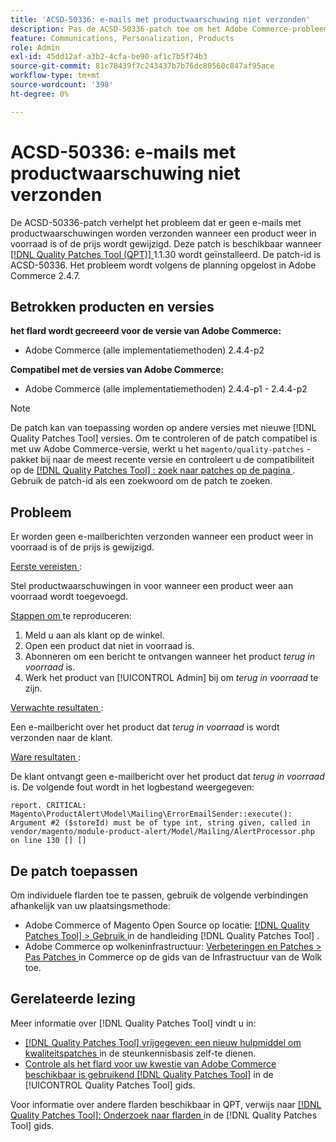 ```yaml
---
title: 'ACSD-50336: e-mails met productwaarschuwing niet verzonden'
description: Pas de ACSD-50336-patch toe om het Adobe Commerce-probleem op te lossen wanneer de e-mails met productwaarschuwingen niet worden verzonden wanneer een product weer in voorraad is of de prijs wordt gewijzigd.
feature: Communications, Personalization, Products
role: Admin
exl-id: 45dd12af-a3b2-4cfa-be90-af1c7b5f74b3
source-git-commit: 81c78439f7c243437b7b76dc80560c847af95ace
workflow-type: tm+mt
source-wordcount: '398'
ht-degree: 0%

---
```


# ACSD-50336: e-mails met productwaarschuwing niet verzonden

De ACSD-50336-patch verhelpt het probleem dat er geen e-mails met productwaarschuwingen worden verzonden wanneer een product weer in voorraad is of de prijs wordt gewijzigd. Deze patch is beschikbaar wanneer [[!DNL Quality Patches Tool (QPT)] ](https://experienceleague.adobe.com/nl/docs/commerce-knowledge-base/kb/announcements/commerce-announcements/magento-quality-patches-released-new-tool-to-self-serve-quality-patches) 1.1.30 wordt geïnstalleerd. De patch-id is ACSD-50336. Het probleem wordt volgens de planning opgelost in Adobe Commerce 2.4.7.

## Betrokken producten en versies

**het flard wordt gecreeerd voor de versie van Adobe Commerce:**

* Adobe Commerce (alle implementatiemethoden) 2.4.4-p2

**Compatibel met de versies van Adobe Commerce:**

* Adobe Commerce (alle implementatiemethoden) 2.4.4-p1 - 2.4.4-p2

>[!NOTE]
>
>De patch kan van toepassing worden op andere versies met nieuwe [!DNL Quality Patches Tool] versies. Om te controleren of de patch compatibel is met uw Adobe Commerce-versie, werkt u het `magento/quality-patches` -pakket bij naar de meest recente versie en controleert u de compatibiliteit op de [[!DNL Quality Patches Tool] : zoek naar patches op de pagina ](https://experienceleague.adobe.com/tools/commerce-quality-patches/index.html?lang=nl-NL) . Gebruik de patch-id als een zoekwoord om de patch te zoeken.

## Probleem

Er worden geen e-mailberichten verzonden wanneer een product weer in voorraad is of de prijs is gewijzigd.

<u> Eerste vereisten </u>:

Stel productwaarschuwingen in voor wanneer een product weer aan voorraad wordt toegevoegd.

<u> Stappen om </u> te reproduceren:

1. Meld u aan als klant op de winkel.
1. Open een product dat niet in voorraad is.
1. Abonneren om een bericht te ontvangen wanneer het product *terug in voorraad* is.
1. Werk het product van [!UICONTROL Admin] bij om _terug in voorraad_ te zijn.

<u> Verwachte resultaten </u>:

Een e-mailbericht over het product dat *terug in voorraad* is wordt verzonden naar de klant.

<u> Ware resultaten </u>:

De klant ontvangt geen e-mailbericht over het product dat *terug in voorraad* is. De volgende fout wordt in het logbestand weergegeven:

```
report. CRITICAL: Magento\ProductAlert\Model\Mailing\ErrorEmailSender::execute(): Argument #2 ($storeId) must be of type int, string given, called in vendor/magento/module-product-alert/Model/Mailing/AlertProcessor.php on line 130 [] [] 
```

## De patch toepassen

Om individuele flarden toe te passen, gebruik de volgende verbindingen afhankelijk van uw plaatsingsmethode:

* Adobe Commerce of Magento Open Source op locatie: [[!DNL Quality Patches Tool]  > Gebruik ](/help/tools/quality-patches-tool/usage.md) in de handleiding [!DNL Quality Patches Tool] .
* Adobe Commerce op wolkeninfrastructuur: [ Verbeteringen en Patches > Pas Patches ](https://experienceleague.adobe.com/docs/commerce-cloud-service/user-guide/develop/upgrade/apply-patches.html?lang=nl-NL) in Commerce op de gids van de Infrastructuur van de Wolk toe.

## Gerelateerde lezing

Meer informatie over [!DNL Quality Patches Tool] vindt u in:

* [[!DNL Quality Patches Tool]  vrijgegeven: een nieuw hulpmiddel om kwaliteitspatches ](https://experienceleague.adobe.com/nl/docs/commerce-knowledge-base/kb/announcements/commerce-announcements/magento-quality-patches-released-new-tool-to-self-serve-quality-patches) in de steunkennisbasis zelf-te dienen.
* [ Controle als het flard voor uw kwestie van Adobe Commerce beschikbaar is gebruikend  [!DNL Quality Patches Tool]](/help/tools/quality-patches-tool/patches-available-in-qpt/check-patch-for-magento-issue-with-magento-quality-patches.md) in de [!UICONTROL Quality Patches Tool] gids.


Voor informatie over andere flarden beschikbaar in QPT, verwijs naar [[!DNL Quality Patches Tool]: Onderzoek naar flarden ](https://experienceleague.adobe.com/tools/commerce-quality-patches/index.html?lang=nl-NL) in de [!DNL Quality Patches Tool] gids.
